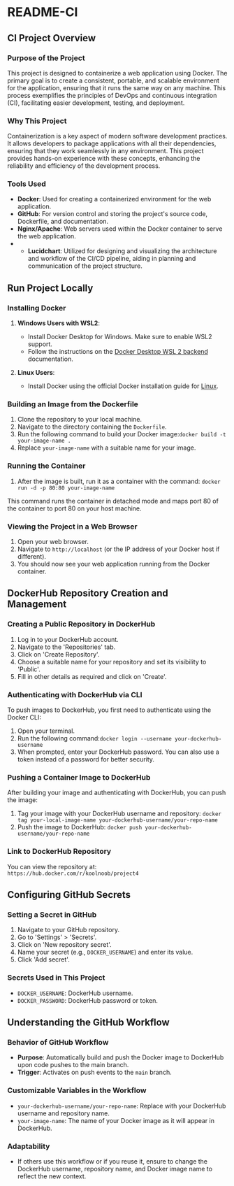 # README-CI

## CI Project Overview

### Purpose of the Project
This project is designed to containerize a web application using Docker. The primary goal is to create a consistent, portable, and scalable environment for the application, ensuring that it runs the same way on any machine. This process exemplifies the principles of DevOps and continuous integration (CI), facilitating easier development, testing, and deployment.

### Why This Project
Containerization is a key aspect of modern software development practices. It allows developers to package applications with all their dependencies, ensuring that they work seamlessly in any environment. This project provides hands-on experience with these concepts, enhancing the reliability and efficiency of the development process.

### Tools Used
- **Docker**: Used for creating a containerized environment for the web application.
- **GitHub**: For version control and storing the project's source code, Dockerfile, and documentation.
- **Nginx/Apache**: Web servers used within the Docker container to serve the web application.
- - **Lucidchart**: Utilized for designing and visualizing the architecture and workflow of the CI/CD pipeline, aiding in planning and communication of the project structure.


## Run Project Locally

### Installing Docker
1. **Windows Users with WSL2**:
   - Install Docker Desktop for Windows. Make sure to enable WSL2 support.
   - Follow the instructions on the [Docker Desktop WSL 2 backend](https://docs.docker.com/desktop/windows/wsl/) documentation.

2. **Linux Users**:
   - Install Docker using the official Docker installation guide for [Linux](https://docs.docker.com/engine/install/).

### Building an Image from the Dockerfile
1. Clone the repository to your local machine.
2. Navigate to the directory containing the `Dockerfile`.
3. Run the following command to build your Docker image:`docker build -t your-image-name .`
4. Replace `your-image-name` with a suitable name for your image.

### Running the Container
1. After the image is built, run it as a container with the command: `docker run -d -p 80:80 your-image-name`

This command runs the container in detached mode and maps port 80 of the container to port 80 on your host machine.

### Viewing the Project in a Web Browser
1. Open your web browser.
2. Navigate to `http://localhost` (or the IP address of your Docker host if different).
3. You should now see your web application running from the Docker container.

## DockerHub Repository Creation and Management

### Creating a Public Repository in DockerHub
1. Log in to your DockerHub account.
2. Navigate to the 'Repositories' tab.
3. Click on 'Create Repository'.
4. Choose a suitable name for your repository and set its visibility to 'Public'.
5. Fill in other details as required and click on 'Create'.

### Authenticating with DockerHub via CLI
To push images to DockerHub, you first need to authenticate using the Docker CLI:
1. Open your terminal.
2. Run the following command:`docker login --username your-dockerhub-username`
3. When prompted, enter your DockerHub password. You can also use a token instead of a password for better security.

### Pushing a Container Image to DockerHub
After building your image and authenticating with DockerHub, you can push the image:
1. Tag your image with your DockerHub username and repository: `docker tag your-local-image-name your-dockerhub-username/your-repo-name`
2. Push the image to DockerHub: `docker push your-dockerhub-username/your-repo-name`


### Link to DockerHub Repository
You can view the repository at: `https://hub.docker.com/r/koolnoob/project4`

## Configuring GitHub Secrets

### Setting a Secret in GitHub
1. Navigate to your GitHub repository.
2. Go to 'Settings' > 'Secrets'.
3. Click on 'New repository secret'.
4. Name your secret (e.g., `DOCKER_USERNAME`) and enter its value.
5. Click 'Add secret'.

### Secrets Used in This Project
- `DOCKER_USERNAME`: DockerHub username.
- `DOCKER_PASSWORD`: DockerHub password or token.


## Understanding the GitHub Workflow

### Behavior of GitHub Workflow
- **Purpose**: Automatically build and push the Docker image to DockerHub upon code pushes to the main branch.
- **Trigger**: Activates on push events to the `main` branch.

### Customizable Variables in the Workflow
- `your-dockerhub-username/your-repo-name`: Replace with your DockerHub username and repository name.
- `your-image-name`: The name of your Docker image as it will appear in DockerHub.

### Adaptability
- If others use this workflow or if you reuse it, ensure to change the DockerHub username, repository name, and Docker image name to reflect the new context.






